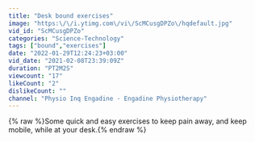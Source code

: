 ```yaml
---
title: "Desk bound exercises"
image: "https:\/\/i.ytimg.com\/vi\/ScMCusgDPZo\/hqdefault.jpg"
vid_id: "ScMCusgDPZo"
categories: "Science-Technology"
tags: ["bound","exercises"]
date: "2022-01-29T12:24:23+03:00"
vid_date: "2021-02-08T23:39:09Z"
duration: "PT2M2S"
viewcount: "17"
likeCount: "2"
dislikeCount: ""
channel: "Physio Inq Engadine - Engadine Physiotherapy"
---
```

{% raw %}Some quick and easy exercises to keep pain away, and keep mobile, while at your desk.{% endraw %}
